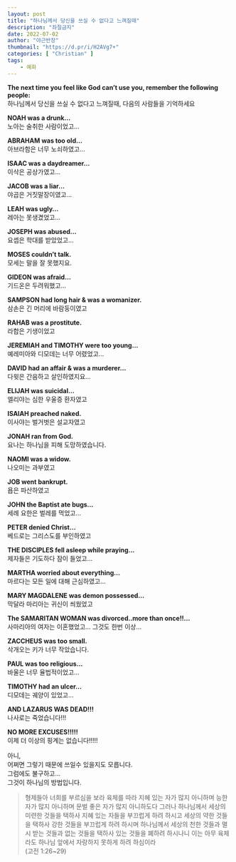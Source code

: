 ```yaml
---
layout: post 
title: "하나님께서 당신을 쓰실 수 없다고 느껴질때"
description: "좌절금지"
date: 2022-07-02
author: "야근반장"
thumbnail: "https://d.pr/i/H2AVg7+"
categories: [ "Christian" ]
tags:
    - 예화
---
```


**The next time you feel like God can’t use you, remember the following people:** \
하나님께서 당신을 쓰실 수 없다고 느껴질때, 다음의 사람들을 기억하세요

**NOAH was a drunk…** \
노아는 술취한 사람이었고…

**ABRAHAM was too old…** \
아브라함은 너무 노쇠하였고…

**ISAAC was a daydreamer…** \
이삭은 공상가였고…

**JACOB was a liar…** \
야곱은 거짓말장이였고…

**LEAH was ugly…** \
레아는 못생겼었고…

**JOSEPH was abused…** \
요셉은 학대를 받았었고…

**MOSES couldn’t talk.** \
모세는 말을 잘 못했지요.

**GIDEON was afraid…** \
기드온은 두려워했고…

**SAMPSON had long hair & was a womanizer.** \
삼손은 긴 머리에 바람둥이였고

**RAHAB was a prostitute.** \
라합은 기생이었고

**JEREMIAH and TIMOTHY were too young…** \
예레미아와 디모데는 너무 어렸었고…

**DAVID had an affair & was a murderer…** \
다윗은 간음하고 살인하였지요…

**ELIJAH was suicidal…** \
엘리야는 심한 우울증 환자였고

**ISAIAH preached naked.** \
이사야는 벌거벗은 설교자였고

**JONAH ran from God.** \
요나는 하나님을 피해 도망하였습니다.

**NAOMI was a widow.** \
나오미는 과부였고

**JOB went bankrupt.** \
욥은 파산하였고

**JOHN the Baptist ate bugs…** \
세례 요한은 벌레를 먹었고…

**PETER denied Christ…** \
베드로는 그리스도를 부인하였고

**THE DISCIPLES fell asleep while praying…** \
제자들은 기도하다 잠이 들었고…

**MARTHA worried about everything…** \
마르다는 모든 일에 대해 근심하였고…

**MARY MAGDALENE was demon possessed…** \
막달라 마리아는 귀신이 씌웠었고

**The SAMARITAN WOMAN was divorced..more than once!!…** \
사마리아의 여자는 이혼했었고… 그것도 한번 이상…

**ZACCHEUS was too small.** \
삭개오는 키가 너무 작았습니다.

**PAUL was too religious…** \
바울은 너무 율법적이었고…

**TIMOTHY had an ulcer…** \
디모데는 궤양이 있었고…

**AND LAZARUS WAS DEAD!!!** \
나사로는 죽었습니다!!!

**NO MORE EXCUSES!!!!!** \
이제 더 이상의 핑계는 없습니다!!!!!

아니, \
어쩌면 그렇기 때문에 쓰일수 있을지도 모릅니다. \
그럼에도 불구하고… \
그것이 하나님의 방법입니다.

> 형제들아 너희를 부르심을 보라 육체를 따라 지혜 있는 자가 많지 아니하며 능한 자가 많지 아니하며 문벌 좋은 자가 많지 아니하도다 그러나 하나님께서 세상의 미련한 것들을 택하사 지혜 있는 자들을 부끄럽게 하려 하시고 세상의 약한 것들을 택하사 강한 것들을 부끄럽게 하려 하시며 하나님께서 세상의 천한 것들과 멸시 받는 것들과 없는 것들을 택하사 있는 것들을 폐하려 하시나니 이는 아무 육체라도 하나님 앞에서 자랑하지 못하게 하려 하심이라 \
(고전 1:26~29)
